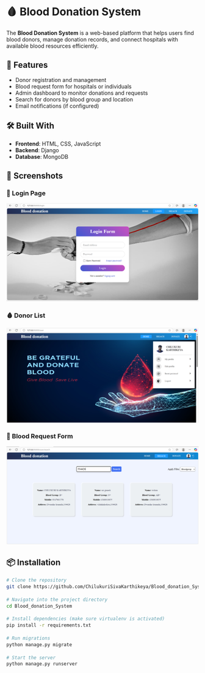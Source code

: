 # 🩸 Blood Donation System

The **Blood Donation System** is a web-based platform that helps users find blood donors, manage donation records, and connect hospitals with available blood resources efficiently.

## 🚀 Features

- Donor registration and management
- Blood request form for hospitals or individuals
- Admin dashboard to monitor donations and requests
- Search for donors by blood group and location
- Email notifications (if configured)

## 🛠️ Built With

- **Frontend**: HTML, CSS, JavaScript
- **Backend**: Django
- **Database**: MongoDB

## 📸 Screenshots

### 🔐 Login Page
<img src="screenshots/login.png" alt="Login Page" width="600"/>

### 🩸 Donor List
<img src="screenshots/home.png" alt="Donor List" width="600"/>

### 🧾 Blood Request Form
<img src="screenshots/donors.png" alt="Blood Request Form" width="600"/>

## 📦 Installation

```bash
# Clone the repository
git clone https://github.com/ChilukuriSivaKarthikeya/Blood_donation_System.git

# Navigate into the project directory
cd Blood_donation_System

# Install dependencies (make sure virtualenv is activated)
pip install -r requirements.txt

# Run migrations
python manage.py migrate

# Start the server
python manage.py runserver
